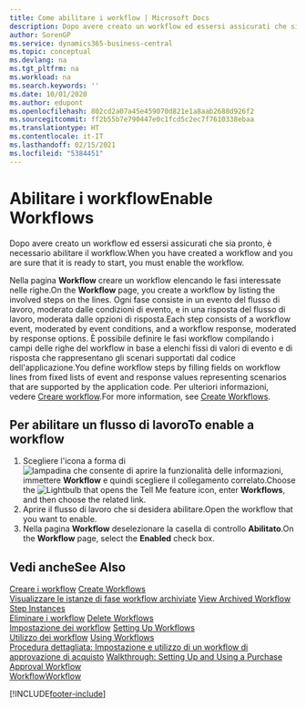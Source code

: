 ```yaml
---
title: Come abilitare i workflow | Microsoft Docs
description: Dopo avere creato un workflow ed essersi assicurati che sia pronto, è necessario abilitare il workflow.
author: SorenGP
ms.service: dynamics365-business-central
ms.topic: conceptual
ms.devlang: na
ms.tgt_pltfrm: na
ms.workload: na
ms.search.keywords: ''
ms.date: 10/01/2020
ms.author: edupont
ms.openlocfilehash: 802cd2a07a45e459070d821e1a8aab2688d926f2
ms.sourcegitcommit: ff2b55b7e790447e0c1fcd5c2ec7f7610338ebaa
ms.translationtype: HT
ms.contentlocale: it-IT
ms.lasthandoff: 02/15/2021
ms.locfileid: "5384451"
---
```

# <a name="enable-workflows"></a><span data-ttu-id="24bcb-103">Abilitare i workflow</span><span class="sxs-lookup"><span data-stu-id="24bcb-103">Enable Workflows</span></span>
<span data-ttu-id="24bcb-104">Dopo avere creato un workflow ed essersi assicurati che sia pronto, è necessario abilitare il workflow.</span><span class="sxs-lookup"><span data-stu-id="24bcb-104">When you have created a workflow and you are sure that it is ready to start, you must enable the workflow.</span></span>  

 <span data-ttu-id="24bcb-105">Nella pagina **Workflow** creare un workflow elencando le fasi interessate nelle righe.</span><span class="sxs-lookup"><span data-stu-id="24bcb-105">On the **Workflow** page, you create a workflow by listing the involved steps on the lines.</span></span> <span data-ttu-id="24bcb-106">Ogni fase consiste in un evento del flusso di lavoro, moderato dalle condizioni di evento, e in una risposta del flusso di lavoro, moderata dalle opzioni di risposta.</span><span class="sxs-lookup"><span data-stu-id="24bcb-106">Each step consists of a workflow event, moderated by event conditions, and a workflow response, moderated by response options.</span></span> <span data-ttu-id="24bcb-107">È possibile definire le fasi workflow compilando i campi delle righe del workflow in base a elenchi fissi di valori di evento e di risposta che rappresentano gli scenari supportati dal codice dell'applicazione.</span><span class="sxs-lookup"><span data-stu-id="24bcb-107">You define workflow steps by filling fields on workflow lines from fixed lists of event and response values representing scenarios that are supported by the application code.</span></span> <span data-ttu-id="24bcb-108">Per ulteriori informazioni, vedere [Creare workflow](across-how-to-create-workflows.md).</span><span class="sxs-lookup"><span data-stu-id="24bcb-108">For more information, see [Create Workflows](across-how-to-create-workflows.md).</span></span>  

## <a name="to-enable-a-workflow"></a><span data-ttu-id="24bcb-109">Per abilitare un flusso di lavoro</span><span class="sxs-lookup"><span data-stu-id="24bcb-109">To enable a workflow</span></span>  
1.  <span data-ttu-id="24bcb-110">Scegliere l'icona a forma di ![lampadina che consente di aprire la funzionalità delle informazioni](media/ui-search/search_small.png "Informazioni sull'operazione che si desidera eseguire"), immettere **Workflow** e quindi scegliere il collegamento correlato.</span><span class="sxs-lookup"><span data-stu-id="24bcb-110">Choose the ![Lightbulb that opens the Tell Me feature](media/ui-search/search_small.png "Tell me what you want to do") icon, enter **Workflows**, and then choose the related link.</span></span>  
2.  <span data-ttu-id="24bcb-111">Aprire il flusso di lavoro che si desidera abilitare.</span><span class="sxs-lookup"><span data-stu-id="24bcb-111">Open the workflow that you want to enable.</span></span>  
3.  <span data-ttu-id="24bcb-112">Nella pagina **Workflow** deselezionare la casella di controllo **Abilitato**.</span><span class="sxs-lookup"><span data-stu-id="24bcb-112">On the **Workflow** page, select the **Enabled** check box.</span></span>  

## <a name="see-also"></a><span data-ttu-id="24bcb-113">Vedi anche</span><span class="sxs-lookup"><span data-stu-id="24bcb-113">See Also</span></span>  
 <span data-ttu-id="24bcb-114">[Creare i workflow](across-how-to-create-workflows.md) </span><span class="sxs-lookup"><span data-stu-id="24bcb-114">[Create Workflows](across-how-to-create-workflows.md) </span></span>  
 <span data-ttu-id="24bcb-115">[Visualizzare le istanze di fase workflow archiviate](across-how-to-view-archived-workflow-step-instances.md) </span><span class="sxs-lookup"><span data-stu-id="24bcb-115">[View Archived Workflow Step Instances](across-how-to-view-archived-workflow-step-instances.md) </span></span>  
 <span data-ttu-id="24bcb-116">[Eliminare i workflow](across-how-to-delete-workflows.md) </span><span class="sxs-lookup"><span data-stu-id="24bcb-116">[Delete Workflows](across-how-to-delete-workflows.md) </span></span>  
 <span data-ttu-id="24bcb-117">[Impostazione dei workflow](across-set-up-workflows.md) </span><span class="sxs-lookup"><span data-stu-id="24bcb-117">[Setting Up Workflows](across-set-up-workflows.md) </span></span>  
 <span data-ttu-id="24bcb-118">[Utilizzo dei workflow](across-use-workflows.md) </span><span class="sxs-lookup"><span data-stu-id="24bcb-118">[Using Workflows](across-use-workflows.md) </span></span>  
 <span data-ttu-id="24bcb-119">[Procedura dettagliata: Impostazione e utilizzo di un workflow di approvazione di acquisto](walkthrough-setting-up-and-using-a-purchase-approval-workflow.md) </span><span class="sxs-lookup"><span data-stu-id="24bcb-119">[Walkthrough: Setting Up and Using a Purchase Approval Workflow](walkthrough-setting-up-and-using-a-purchase-approval-workflow.md) </span></span>  
 [<span data-ttu-id="24bcb-120">Workflow</span><span class="sxs-lookup"><span data-stu-id="24bcb-120">Workflow</span></span>](across-workflow.md)   


[!INCLUDE[footer-include](includes/footer-banner.md)]